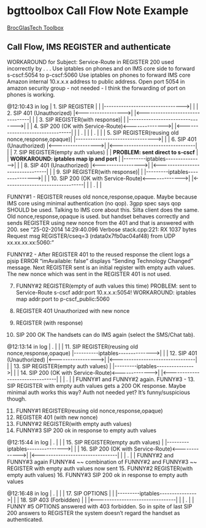 bgttoolbox Call Flow Note Example
=================================

[BrocGlasTech Toolbox](../README.md)

## Call Flow, IMS REGISTER and authenticate

WORKAROUND for Subject: Service-Route in REGISTER 200 used incorrectly by . . . 
Use iptables on phones and on IMS core side to forward s-cscf:5054 to p-cscf:5060
Use iptables on phones to forward IMS core Amazon internal 10.x.x.x address to public address.
Open port 5054 in amazon security group - not needed - I think the forwarding of port on phones is working.

@12:10:43 in log
  |   1. SIP REGISTER               |                   |
  |-------------------------------->|                   |
  |   2. SIP 401 (Unauthorized)     |<----------------->|
  |<--------------------------------|                   |
  |   3. SIP REGISTER(with response)|                   |
  |-------------------------------->|                   |
  |   4. SIP 200 (OK with Service-Route)<-------------->|
  |<--------------------------------|                   |
  |                .                |                   |
  |                .                |                   |
  |   5. SIP REGISTER(reusing old nonce,response,opaque)|
  |-------------------------------->|                   |
  |   6. SIP 401 (Unauthorized)     |<----------------->|
  |<--------------------------------|                   |
  |   7. SIP REGISTER(empty auth values)                |
  |      **PROBLEM: sent direct to s-cscf**             |
  |      **WORKAROUND: iptables map ip and port**       |
  |---------iptables--------------->|                   |
  |   8. SIP 401 (Unauthorized)     |<----------------->|
  |<--------------------------------|                   |
  |   9. SIP REGISTER(with response)|                   |
  |---------iptables--------------->|                   |
  |   10. SIP 200 (OK with Service-Route)<------------->|
  |<--------------------------------|                   |
  |                .                |                   |

FUNNY#1 - REGISTER reuses old nonce,response,opaque. Maybe because IMS core using minimal authentication (no qop). 3gpp spec says qop SHOULD be used. Talking to IMS core about this.
Silta client does the same. Old nonce,response,opaque is used. but handset behaves correctly and sends REGISTER using new nonce from the 401 and that is answered with 200. see “25-02-2014 14:29:40.096 Verbose stack.cpp:221: RX 1037 bytes Request msg REGISTER/cseq=3 (rdata0x7fb0ac04af48) from UDP xx.xx.xx.xx:5060:”

FUNNY#2 - After REGISTER 401 to the reused response the client logs a pjsip ERROR “imAvailable: false” displays “Sending Technology Changed” message. Next REGISTER sent is an initial register with empty auth values. The new nonce which was sent in the REGISTER 401 is not used.

7. FUNNY#2 REGISTER(empty of auth values this time) 
PROBLEM: sent to Service-Route s-cscf addr:port 10.x.x.x:5054! 
WORKAROUND: iptables map addr:port to p-cscf_public:5060

8. REGISTER 401 Unauthorized with new nonce
9. REGISTER (with response)
10. SIP 200 OK
The handsets can do IMS again (select the SMS/Chat tab). 

@12:13:14 in log
  |                .                |                   |
  |   11. SIP REGISTER(reusing old nonce,response,opaque)
  |----------iptables-------------->|                   |
  |   12. SIP 401 (Unauthorized)    |<----------------->|
  |<--------------------------------|                   |
  |   13. SIP REGISTER(empty auth values)               |
  |---------iptables--------------->|                   |
  |   14. SIP 200 (OK with Service-Route)<------------->|
  |<--------------------------------|                   |
  |                .                |                   |
FUNNY#1 and FUNNY#2 again.
FUNNY#3 - 13. SIP REGISTER with empty auth values gets a 200 OK response. Maybe minimal auth works this way? Auth not needed yet? It’s funny/suspicious though.

11. FUNNY#1 REGISTER(reusing old nonce,response,opaque)
12. REGISTER 401 (with new nonce)
13. FUNNY#2 REGISTER(with empty auth values)
14. FUNNY#3 SIP 200 ok in response to empty auth values

@12:15:44 in log
  |                .                |                   |
  |   15. SIP REGISTER(empty auth values)               |
  |---------iptables--------------->|                   |
  |   16. SIP 200 (OK with Service-Route)<------------->|
  |<--------------------------------|                   |
  |                .                |                   |
FUNNY#2 and FUNNY#3 again
FUNNY#4 ~~ combination of FUNNY#2 and FUNNY#3 ~~ REGISTER with empty auth values now sent
15. FUNNY#2 REGISTER(with empty auth values)
16. FUNNY#3 SIP 200 ok in response to empty auth values

@12:16:48 in log
  |                .                |                   |
  |   17. SIP OPTIONS               |                   |
  |---------iptables--------------->|                   |
  |   18. SIP 403 (Forbidden)       |                   |
  |<--------------------------------|                   |
  |                .                |                   |
FUNNY #5 OPTIONS answered with 403 forbidden. So in spite of last SIP 200 answers to REGISTER the system doesn’t regard the handset as authenticated.


